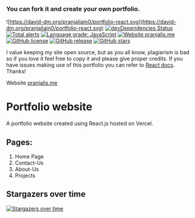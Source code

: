 ### You can fork it and create your own portfolio.

![https://david-dm.org/pranjaljain0/portfolio-react.svg](https://david-dm.org/pranjaljain0/portfolio-react.svg) [![devDependencies Status](https://status.david-dm.org/gh/pranjaljain0/portfolio-react.svg?type=dev)](https://david-dm.org/pranjaljain0/portfolio-react?type=dev) [![Total alerts](https://img.shields.io/lgtm/alerts/g/pranjaljain0/portfolio-react.svg?logo=lgtm&logoWidth=18)](https://lgtm.com/projects/g/pranjaljain0/portfolio-react/alerts/) [![Language grade: JavaScript](https://img.shields.io/lgtm/grade/javascript/g/pranjaljain0/portfolio-react.svg?logo=lgtm&logoWidth=18)](https://lgtm.com/projects/g/pranjaljain0/portfolio-react/context:javascript) [![Website pranjalis.me](https://img.shields.io/website-up-down-green-red/http/pranjalis.me.svg)](https://pranjalis.me) [![GitHub license](https://img.shields.io/github/license/pranjaljain0/portfolio-react.svg)](https://github.com/pranjaljain0/portfolio-react/blob/master/LICENSE) [![GitHub release](https://img.shields.io/github/release/pranjaljain0/portfolio-react.svg)](https://GitHub.com/pranjaljain0/portfolio-react/releases/) [![GitHub stars](https://img.shields.io/github/stars/pranjaljain0/portfolio-react.svg?style=social&label=Star&maxAge=2592000)](https://GitHub.com/pranjaljain0/portfolio-react/stargazers/)

I value keeping my site open source, but as you all know, plagiarism is bad so if you love it feel free to copy it and please give proper credits. If you have issues making use of this portfolio you can refer to [React docs](https://reactjs.org/docs/getting-started.html). Thanks!

Website [pranjalis.me](https://www.pranjalis.me)

# Portfolio website

A portfolio website created using React.js hosted on Vercel.

## Pages:

1. Home Page
2. Contact-Us
3. About-Us
4. Projects

## Stargazers over time

[![Stargazers over time](https://starchart.cc/pranjaljain0/portfolio-react.svg)](https://starchart.cc/pranjaljain0/portfolio-react)

